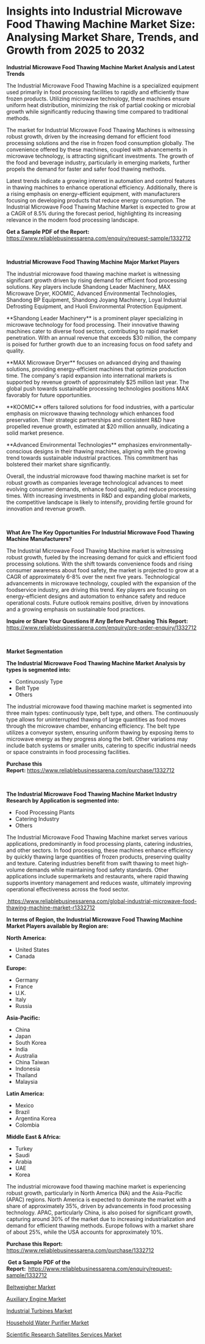 <p><h1>Insights into Industrial Microwave Food Thawing Machine Market Size: Analysing Market Share, Trends, and Growth from 2025 to 2032</h1></p><p><strong>Industrial Microwave Food Thawing Machine Market Analysis and Latest Trends</strong></p>
<p><p>The Industrial Microwave Food Thawing Machine is a specialized equipment used primarily in food processing facilities to rapidly and efficiently thaw frozen products. Utilizing microwave technology, these machines ensure uniform heat distribution, minimizing the risk of partial cooking or microbial growth while significantly reducing thawing time compared to traditional methods. </p><p>The market for Industrial Microwave Food Thawing Machines is witnessing robust growth, driven by the increasing demand for efficient food processing solutions and the rise in frozen food consumption globally. The convenience offered by these machines, coupled with advancements in microwave technology, is attracting significant investments. The growth of the food and beverage industry, particularly in emerging markets, further propels the demand for faster and safer food thawing methods.</p><p>Latest trends indicate a growing interest in automation and control features in thawing machines to enhance operational efficiency. Additionally, there is a rising emphasis on energy-efficient equipment, with manufacturers focusing on developing products that reduce energy consumption. The Industrial Microwave Food Thawing Machine Market is expected to grow at a CAGR of 8.5% during the forecast period, highlighting its increasing relevance in the modern food processing landscape.</p></p>
<p><strong>Get a Sample PDF of the Report:&nbsp;</strong> <a href="https://www.reliablebusinessarena.com/enquiry/request-sample/1332712?utm_campaign=3546&utm_medium=2&utm_source=Github&utm_content=ia&utm_term=24032025&utm_id=industrial-microwave-food-thawing-machine">https://www.reliablebusinessarena.com/enquiry/request-sample/1332712</a></p>
<p>&nbsp;</p>
<p><strong>Industrial Microwave Food Thawing Machine Major Market Players</strong></p>
<p><p>The industrial microwave food thawing machine market is witnessing significant growth driven by rising demand for efficient food processing solutions. Key players include Shandong Leader Machinery, MAX Microwave Dryer, KOOMIC, Advanced Environmental Technologies, Shandong BP Equipment, Shandong Joyang Machinery, Loyal Industrial Defrosting Equipment, and Huoli Environmental Protection Equipment.</p><p>**Shandong Leader Machinery** is a prominent player specializing in microwave technology for food processing. Their innovative thawing machines cater to diverse food sectors, contributing to rapid market penetration. With an annual revenue that exceeds $30 million, the company is poised for further growth due to an increasing focus on food safety and quality.</p><p>**MAX Microwave Dryer** focuses on advanced drying and thawing solutions, providing energy-efficient machines that optimize production time. The company's rapid expansion into international markets is supported by revenue growth of approximately $25 million last year. The global push towards sustainable processing technologies positions MAX favorably for future opportunities.</p><p>**KOOMIC** offers tailored solutions for food industries, with a particular emphasis on microwave thawing technology which enhances food preservation. Their strategic partnerships and consistent R&D have propelled revenue growth, estimated at $20 million annually, indicating a solid market presence. </p><p>**Advanced Environmental Technologies** emphasizes environmentally-conscious designs in their thawing machines, aligning with the growing trend towards sustainable industrial practices. This commitment has bolstered their market share significantly.</p><p>Overall, the industrial microwave food thawing machine market is set for robust growth as companies leverage technological advances to meet evolving consumer demands, enhance food quality, and reduce processing times. With increasing investments in R&D and expanding global markets, the competitive landscape is likely to intensify, providing fertile ground for innovation and revenue growth.</p></p>
<p>&nbsp;</p>
<p><strong>What Are The Key Opportunities For Industrial Microwave Food Thawing Machine Manufacturers?</strong></p>
<p><p>The Industrial Microwave Food Thawing Machine market is witnessing robust growth, fueled by the increasing demand for quick and efficient food processing solutions. With the shift towards convenience foods and rising consumer awareness about food safety, the market is projected to grow at a CAGR of approximately 6-8% over the next five years. Technological advancements in microwave technology, coupled with the expansion of the foodservice industry, are driving this trend. Key players are focusing on energy-efficient designs and automation to enhance safety and reduce operational costs. Future outlook remains positive, driven by innovations and a growing emphasis on sustainable food practices.</p></p>
<p><strong>Inquire or Share Your Questions If Any Before Purchasing This Report:</strong> <a href="https://www.reliablebusinessarena.com/enquiry/pre-order-enquiry/1332712?utm_campaign=3546&utm_medium=2&utm_source=Github&utm_content=ia&utm_term=24032025&utm_id=industrial-microwave-food-thawing-machine">https://www.reliablebusinessarena.com/enquiry/pre-order-enquiry/1332712</a></p>
<p>&nbsp;</p>
<p><strong>Market Segmentation</strong></p>
<p><strong>The Industrial Microwave Food Thawing Machine Market Analysis by types is segmented into:</strong></p>
<p><ul><li>Continuously Type</li><li>Belt Type</li><li>Others</li></ul></p>
<p><p>The industrial microwave food thawing machine market is segmented into three main types: continuously type, belt type, and others. The continuously type allows for uninterrupted thawing of large quantities as food moves through the microwave chamber, enhancing efficiency. The belt type utilizes a conveyor system, ensuring uniform thawing by exposing items to microwave energy as they progress along the belt. Other variations may include batch systems or smaller units, catering to specific industrial needs or space constraints in food processing facilities.</p></p>
<p><strong>Purchase this Report:&nbsp;</strong><a href="https://www.reliablebusinessarena.com/purchase/1332712?utm_campaign=3546&utm_medium=2&utm_source=Github&utm_content=ia&utm_term=24032025&utm_id=industrial-microwave-food-thawing-machine">https://www.reliablebusinessarena.com/purchase/1332712</a></p>
<p>&nbsp;</p>
<p><strong>The Industrial Microwave Food Thawing Machine Market Industry Research by Application is segmented into:</strong></p>
<p><ul><li>Food Processing Plants</li><li>Catering Industry</li><li>Others</li></ul></p>
<p><p>The Industrial Microwave Food Thawing Machine market serves various applications, predominantly in food processing plants, catering industries, and other sectors. In food processing, these machines enhance efficiency by quickly thawing large quantities of frozen products, preserving quality and texture. Catering industries benefit from swift thawing to meet high-volume demands while maintaining food safety standards. Other applications include supermarkets and restaurants, where rapid thawing supports inventory management and reduces waste, ultimately improving operational effectiveness across the food sector.</p></p>
<p><a href="https://www.reliablebusinessarena.com/global-industrial-microwave-food-thawing-machine-market-r1332712?utm_campaign=3546&utm_medium=2&utm_source=Github&utm_content=ia&utm_term=24032025&utm_id=industrial-microwave-food-thawing-machine">&nbsp;https://www.reliablebusinessarena.com/global-industrial-microwave-food-thawing-machine-market-r1332712</a></p>
<p><strong>In terms of Region, the Industrial Microwave Food Thawing Machine Market Players available by Region are:</strong></p>
<p>
    <p> <strong> North America: </strong>
        <ul>
            <li>United States</li>
            <li>Canada</li>
        </ul>
        </p> 
    <p> <strong> Europe: </strong>
        <ul>
            <li>Germany</li>
            <li>France</li>
            <li>U.K.</li>
            <li>Italy</li>
            <li>Russia</li>
        </ul>
        </p> 
    <p> <strong> Asia-Pacific: </strong>
        <ul>
            <li>China</li>
            <li>Japan</li>
            <li>South Korea</li>
            <li>India</li>
            <li>Australia</li>
            <li>China Taiwan</li>
            <li>Indonesia</li>
            <li>Thailand</li>
            <li>Malaysia</li>
        </ul>
        </p> 
    <p> <strong> Latin America: </strong>
        <ul>
            <li>Mexico</li>
            <li>Brazil</li>
            <li>Argentina Korea</li>
            <li>Colombia</li>
        </ul>
        </p> 
    <p> <strong> Middle East & Africa: </strong>
        <ul>
            <li>Turkey</li>
            <li>Saudi</li>
            <li>Arabia</li>
            <li>UAE</li>
            <li>Korea</li>
        </ul>
    </p>
    </p>
<p><p>The industrial microwave food thawing machine market is experiencing robust growth, particularly in North America (NA) and the Asia-Pacific (APAC) regions. North America is expected to dominate the market with a share of approximately 35%, driven by advancements in food processing technology. APAC, particularly China, is also poised for significant growth, capturing around 30% of the market due to increasing industrialization and demand for efficient thawing methods. Europe follows with a market share of about 25%, while the USA accounts for approximately 10%.</p></p>
<p><strong>Purchase this Report: </strong><a href="https://www.reliablebusinessarena.com/purchase/1332712?utm_campaign=3546&utm_medium=2&utm_source=Github&utm_content=ia&utm_term=24032025&utm_id=industrial-microwave-food-thawing-machine">https://www.reliablebusinessarena.com/purchase/1332712</a></p>
<p>&nbsp;<strong>Get a Sample PDF of the Report:&nbsp;&nbsp;</strong><a href="https://www.reliablebusinessarena.com/enquiry/request-sample/1332712?utm_campaign=3546&utm_medium=2&utm_source=Github&utm_content=ia&utm_term=24032025&utm_id=industrial-microwave-food-thawing-machine">https://www.reliablebusinessarena.com/enquiry/request-sample/1332712</a></p>
<p><strong></strong></p>
<p><p><a href="https://www.linkedin.com/pulse/beltweigher-market-outlook-projected-growth-47-cagr-from-qcr2e?utm_campaign=3546&utm_medium=2&utm_source=Github&utm_content=ia&utm_term=24032025&utm_id=industrial-microwave-food-thawing-machine">Beltweigher Market</a></p><p><a href="https://www.linkedin.com/pulse/exploring-auxiliary-engine-market-industry-revenue-insights-5xtfe?utm_campaign=3546&utm_medium=2&utm_source=Github&utm_content=ia&utm_term=24032025&utm_id=industrial-microwave-food-thawing-machine">Auxiliary Engine Market</a></p><p><a href="https://www.linkedin.com/pulse/market-study-on148-cagr-forecast-from-2025-2032-offeringsignificant-zk2ae?utm_campaign=3546&utm_medium=2&utm_source=Github&utm_content=ia&utm_term=24032025&utm_id=industrial-microwave-food-thawing-machine">Industrial Turbines Market</a></p><p><a href="https://www.linkedin.com/pulse/household-water-purifier-report-industry-analysis-growth-o1sce?utm_campaign=3546&utm_medium=2&utm_source=Github&utm_content=ia&utm_term=24032025&utm_id=industrial-microwave-food-thawing-machine">Household Water Purifier Market</a></p><p><a href="https://github.com/lamlebienz7j/Market-Research-Report-List-1/blob/main/scientific-research-satellites-services-market.md?utm_campaign=3546&utm_medium=2&utm_source=Github&utm_content=ia&utm_term=24032025&utm_id=industrial-microwave-food-thawing-machine">Scientific Research Satellites Services Market</a></p></p>